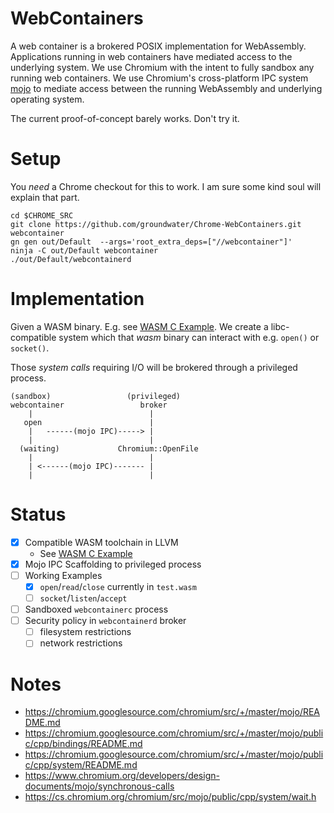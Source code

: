 # WebContainers

A web container is a brokered POSIX implementation for WebAssembly.
Applications running in web containers have mediated access to the underlying system.
We use Chromium with the intent to fully sandbox any running web containers.
We use Chromium's cross-platform IPC system [mojo](https://chromium.googlesource.com/chromium/src/+/master/mojo/README.md) to mediate access between the running WebAssembly and underlying operating system.

The current proof-of-concept barely works. Don't try it.

# Setup

You _need_ a Chrome checkout for this to work.
I am sure some kind soul will explain that part.

```
cd $CHROME_SRC
git clone https://github.com/groundwater/Chrome-WebContainers.git webcontainer
gn gen out/Default  --args='root_extra_deps=["//webcontainer"]'
ninja -C out/Default webcontainer
./out/Default/webcontainerd
```

# Implementation

Given a WASM binary. E.g. see [WASM C Example](https://github.com/groundwater/wasm-c-example). We create a libc-compatible system which that _wasm_ binary can interact with e.g. `open()` or `socket()`.

Those _system calls_ requiring I/O will be brokered through a privileged process.

```
(sandbox)                 (privileged)
webcontainer                 broker
    |                          |
   open                        |
    |   ------(mojo IPC)-----> |
    |                          |
  (waiting)             Chromium::OpenFile
    |                          |
    | <------(mojo IPC)------- |
    |                          |
```

# Status

- [x] Compatible WASM toolchain in LLVM
  - See [WASM C Example](https://github.com/groundwater/wasm-c-example)
- [x] Mojo IPC Scaffolding to privileged process
- [ ] Working Examples
  - [x] `open`/`read`/`close` currently in `test.wasm`
  - [ ] `socket`/`listen`/`accept`
- [ ] Sandboxed `webcontainerc` process
- [ ] Security policy in `webcontainerd` broker
  - [ ] filesystem restrictions
  - [ ] network restrictions

# Notes

- https://chromium.googlesource.com/chromium/src/+/master/mojo/README.md
- https://chromium.googlesource.com/chromium/src/+/master/mojo/public/cpp/bindings/README.md
- https://chromium.googlesource.com/chromium/src/+/master/mojo/public/cpp/system/README.md
- https://www.chromium.org/developers/design-documents/mojo/synchronous-calls
- https://cs.chromium.org/chromium/src/mojo/public/cpp/system/wait.h

